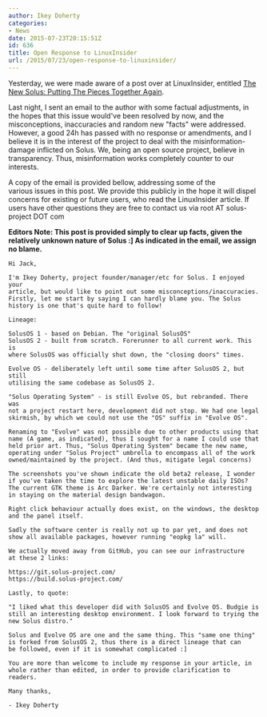 ```yaml
---
author: Ikey Doherty
categories:
- News
date: 2015-07-23T20:15:51Z
id: 636
title: Open Response to LinuxInsider
url: /2015/07/23/open-response-to-linuxinsider/
---
```


Yesterday, we were made aware of a post over at LinuxInsider, entitled [The New Solus: Putting The Pieces Together Again](http://www.linuxinsider.com/story/82295.html?rss=1). 

Last night, I sent an email to the author with some factual adjustments, in the hopes that this issue would've been resolved by now, and the misconceptions, inaccuracies and random new "facts" were addressed. However, a good 24h has 
passed with no response or amendments, and I believe it is in the interest of the project to deal with the misinformation-damage inflicted on Solus. <!--more-->We, being an open source project, believe in transparency. Thus, misinformation works 
completely counter to our interests.

A copy of the email is provided bellow, addressing some of the various issues in this post. We provide this publicly in the hope it will dispel concerns for existing or future users, who read the LinuxInsider article. If users have other questions 
they are free to contact us via root AT solus-project DOT com

**Editors Note: This post is provided simply to clear up facts, given the relatively unknown nature of Solus :] As indicated in the email, we assign no blame.**

```
Hi Jack, 
 
I'm Ikey Doherty, project founder/manager/etc for Solus. I enjoyed your 
article, but would like to point out some misconceptions/inaccuracies. 
Firstly, let me start by saying I can hardly blame you. The Solus 
history is one that's quite hard to follow! 
 
Lineage: 
 
SolusOS 1 - based on Debian. The "original SolusOS" 
SolusOS 2 - built from scratch. Forerunner to all current work. This is 
where SolusOS was officially shut down, the "closing doors" times. 
 
Evolve OS - deliberately left until some time after SolusOS 2, but still 
utilising the same codebase as SolusOS 2. 
 
"Solus Operating System" - is still Evolve OS, but rebranded. There was 
not a project restart here, development did not stop. We had one legal 
skirmish, by which we could not use the "OS" suffix in "Evolve OS". 
 
Renaming to "Evolve" was not possible due to other products using that 
name (A game, as indicated), thus I sought for a name I could use that 
held prior art. Thus, "Solus Operating System" became the new name, 
operating under "Solus Project" umbrella to encompass all of the work 
owned/maintained by the project. (And thus, mitigate legal concerns) 
 
The screenshots you've shown indicate the old beta2 release, I wonder 
if you've taken the time to explore the latest unstable daily ISOs? 
The current GTK theme is Arc Darker. We're certainly not interesting 
in staying on the material design bandwagon. 
 
Right click behaviour actually does exist, on the windows, the desktop 
and the panel itself. 
 
Sadly the software center is really not up to par yet, and does not 
show all available packages, however running "eopkg la" will. 
 
We actually moved away from GitHub, you can see our infrastructure 
at these 2 links: 
 
https://git.solus-project.com/
https://build.solus-project.com/ 
 
Lastly, to quote: 
 
"I liked what this developer did with SolusOS and Evolve OS. Budgie is still an interesting desktop environment. I look forward to trying the new Solus distro." 
 
Solus and Evolve OS are one and the same thing. This "same one thing" 
is forked from SolusOS 2, thus there is a direct lineage that can 
be followed, even if it is somewhat complicated :] 
 
You are more than welcome to include my response in your article, in 
whole rather than edited, in order to provide clarification to readers. 
 
Many thanks, 
 
- Ikey Doherty
```